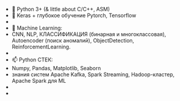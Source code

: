 - 💞️  Python 3+  (& little about C/C++, ASM)
- 👀 Keras + глубокое обучение Pytorch, Tensorflow
- 
- 🌱 Machine Learning: 
- CNN, NLP, КЛАССИФИКАЦИЯ (бинарная и многоклассовая), Autoencoder (поиск аномалий), ObjectDetection, ReinforcementLearning.
- 
- 📫 Python СТЕК:
- Numpy, Pandas, Matplotlib, Seaborn
- знания систем Apache Kafka, Spark Streaming, Hadoop-кластер, Apache Spark для ML
- 
- 
<!---
AlekseyVB/AlekseyVB is a ✨ special ✨ repository because its `README.md` (this file) appears on your GitHub profile.
You can click the Preview link to take a look at your changes.
--->
